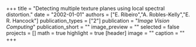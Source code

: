 +++
title = "Detecting multiple texture planes using local spectral distortion."
date = "2002-01-01"
authors = ["E. Ribeiro","A. Robles-Kelly","E. R. Hancock"]
publication_types = ["2"]
publication = "_Image Vision Computing_"
publication_short = ""
image_preview = ""
selected = false
projects = []
math = true
highlight = true
[header]
image = ""
caption = ""
+++

